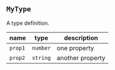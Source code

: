 ## `MyType`

A type definition.


| name | type | description |
| ---- | ---- | ----------- |
| `prop1` | `number` | one property |
| `prop2` | `string` | another property |



